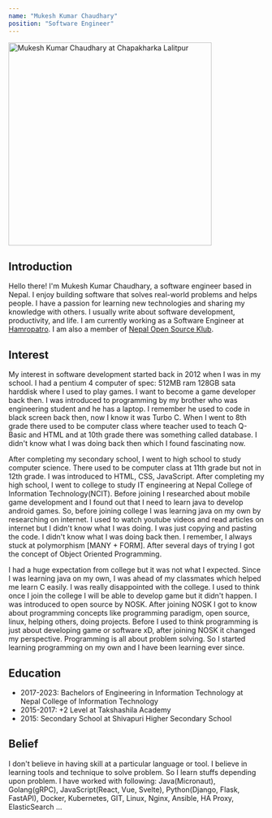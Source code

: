 ```yaml
---
name: "Mukesh Kumar Chaudhary"
position: "Software Engineer"
---
```


<img
    class="about-image"
    width="400"
    height="400"
    src="/assets/like.webp"
    alt="Mukesh Kumar Chaudhary at Chapakharka Lalitpur"
/>

## Introduction

Hello there! I'm Mukesh Kumar Chaudhary, a software engineer based in Nepal. I enjoy building software that solves real-world problems and helps people. I have a passion for learning new technologies and sharing my knowledge with others. I usually write about software development, productivity, and life. I am currently working as a Software Engineer at [Hamropatro](https://www.hamropatro.com). I am also a member of [Nepal Open Source Klub](https://www.nosk.org.np/).

## Interest
My interest in software development started back in 2012 when I was in my school. I had a pentium 4 computer of spec: 512MB ram 128GB sata harddisk where I used to play games. I want to become a game developer back then. I was introduced to programming by my brother who was engineering student and he has a laptop. I remember he used to code in black screen back then, now I know it was Turbo C. When I went to 8th grade there used to be computer class where teacher used to teach Q-Basic and HTML and at 10th grade there was something called database. I didn't know what I was doing back then which I found fascinating now.


After completing my secondary school, I went to high school to study computer science. There used to be computer class at 11th grade but not in 12th grade. I was introduced to HTML, CSS, JavaScript. After completing my high school, I went to college to study IT engineering at Nepal College of Information Technology(NCIT). Before joining I researched about mobile game development and I found out that I need to learn java to develop android games. So, before joining college I was learning java on my own by researching on internet. I used to watch youtube videos and read articles on internet but I didn't know what I was doing. I was just copying and pasting the code. I didn't know what I was doing back then. I remember, I always stuck at polymorphism [MANY + FORM]. After several days of trying I got the concept of Object Oriented Programming.

I had a huge expectation from college but it was not what I expected. Since I was learning java on my own, I was ahead of my classmates which helped me learn C easily. I was really disappointed with the college. I used to think once I join the college I will be able to develop game but it didn't happen. I was introduced to open source by NOSK. After joining NOSK I got to know about programming concepts like programming paradigm, open source, linux, helping others, doing projects. Before I used to think programming is just about developing game or software xD, after joining NOSK it changed my perspective. Programming is all about problem solving. So I started learning programming on my own and I have been learning ever since.

## Education

- 2017-2023: Bachelors of Engineering in Information Technology at Nepal College of Information Technology
- 2015-2017: +2 Level at Takshashila Academy
- 2015: Secondary School at Shivapuri Higher Secondary School

## Belief

I don't believe in having skill at a particular language or tool. I believe in learning tools and technique to solve problem. So I learn stuffs depending upon problem. I have worked with following: Java(Micronaut), Golang(gRPC), JavaScript(React, Vue, Svelte), Python(Django, Flask, FastAPI), Docker, Kubernetes, GIT, Linux, Nginx, Ansible, HA Proxy, ElasticSearch ...
